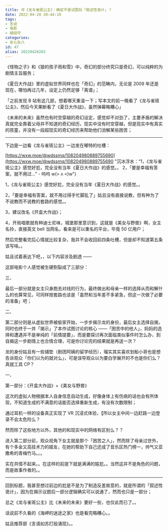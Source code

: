 ```yaml
---
title: 评《龙与雀斑公主》：确定不是试图玩「叙述性诡计」？
date: 2022-04-28 20:44:19
tags:
- 言说
- 电影
- 细田守
categories:
- 杂七杂八
id: 47
alias: 20220428283
---
```


《怪物之子》和《狼的孩子雨和雪》中，奇幻的部分终究只是奇幻，可以纯粹的为剧情主旨服务；

<!--more-->

《夏日大作战》里的虚拟世界同样也在「奇幻」的范畴内，无论是 2009 年还是现在，哪怕再过几年，设定上仍然足够「离谱」；

「之前发现 B 站有这几部，想着哪天重温一下；写本文的前一晚看了《龙与雀斑公主》，然后今天果断看了《夏日大作战》，虽然弹幕略糟心」

《未来的未来》虽然也有时空穿越的奇幻设定，感觉却不对劲了，主要矛盾的解决真就完全靠着父母并不知道的奇幻经历，现实中没有时空穿越，但是现实中有真实的孩童，并没有一段超现实的奇幻经历来帮助他们消解某些困苦；

--------

下边是一边看《龙与雀斑公主》一边发在嘟特的吐槽：

[https://wxw.moe/@wdssmq/108204980889755690](https://wxw.moe/@wdssmq/108204980889755690 "沉冰浮水：“1，《龙与雀斑公主》感觉好尬，完全没有当年《夏日大作战》的感觉。。 2，「要是幸福有答案，就不用过…” - 呜呜 w(> ʌ <)w")

1，《龙与雀斑公主》感觉好尬，完全没有当年《夏日大作战》的感觉。。

2，「要是幸福有答案，就不用过得手忙脚乱了」姑且没有直接说教，但有种为了不说教而不说教的套路的感觉。。

3，建议改名《开盒大作战》；

4，开局唱歌就有种迪士尼味，城堡那里意识到，这就是《美女与野兽》啊，女主名铃，直接英文 bell 当网名，看来是可以重名的平台，毕竟 50 亿用户；

然后完整看完后心情就比较复杂，我并不会收回前四条吐槽，但是却不知道第五条该写啥。。

姑且试着表达下吧，，以下内容涉及剧透 ——

这部电影个人感觉被生硬割裂成了三部分：

三、

最后一部分就是女主只身跑去对线的行为，最终做出和母亲一样的选择从而和解什么的也算常见，可同样按套路也该是「虽然和当年差不多紧急，但这一次做了必要的准备」吧；

二、

第二部分则是从虚拟世界被偷家开始，一步步揭示龙的身份，最后女主选择自揭，同时也终于一并「揭示」了本作试图讨论的核心 ——「困苦中的他人」，妈妈的选择和遭遇并不是单纯的「前情提要」，而是要探讨再次面临类似事件时怎么办，到自揭这一步剧情上也合情合理，可是你讨论完的结果就是再送一次？

龙的身份姑且有一些铺垫（剧团阿姨的留学经历），瑠实其实喜欢划船小哥也是想告诉观众「你们以为的就对么」，可是误导观众以为要白学展开的不也是你们么？真就工具 CP？

一、

第一部分：《开盒大作战》+《美女与野兽》

这次的虚拟人物根据本人自身信息自动生成，好像身体上有伤病的话也会有所体现，不知道生成的不满意的话能否选择重新生成，有没有次数限制；

通过耳机一样的设备真正实现了 VR 沉浸式体验，【所以女主中间一边赶路一边登录不会太危险么？

然而除了这些地方以外，其他的和现实中的网络有区别么？？

进入第二部分前，观众视角下女主就是那个「困苦之人」，然而除了母亲过世外，有个多金又高技术力的姬友，在她的帮助下自己还成了音乐区热门榜一，帅气又亚撒希的青梅竹马。。。

实在共情不起来。。在这样的前提下就是满满的尴尬。。当然这并不是角色的问题，而是故事作者的。。

----------

回到标题，我甚至想过前边的尬是不是为了制造反差故意的，就是所谓的「叙述性诡计」，因为在揭示议题后一部分逻辑确实可以说通了，然而也只是一部分；

总之《龙与雀斑公主》比《未来的未来》要好一些，也仅此而已了。。

话说前不久看的《海岬的迷途之家》也是看完略糟心。。

姑且推荐部《言语如苏打般涌现》。。
